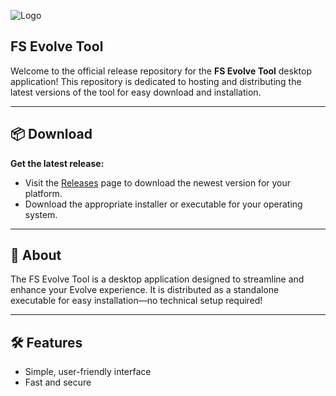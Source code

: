 ![Logo](https://fleetstudio.s3.amazonaws.com/attachments/clscu1zgj01rhcxqh97xegp76-fs-logo.full.png)

## FS Evolve Tool 

Welcome to the official release repository for the **FS Evolve Tool** desktop application! This repository is dedicated to hosting and distributing the latest versions of the tool for easy download and installation.

---

## 📦 Download

**Get the latest release:**

- Visit the [Releases](https://github.com/TeamFleetStudio/fs-evolve-tool/releases/) page to download the newest version for your platform.
- Download the appropriate installer or executable for your operating system.

---

## 📝 About

The FS Evolve Tool is a desktop application designed to streamline and enhance your Evolve experience. It is distributed as a standalone executable for easy installation—no technical setup required!

---

## 🛠️ Features
- Simple, user-friendly interface
- Fast and secure
